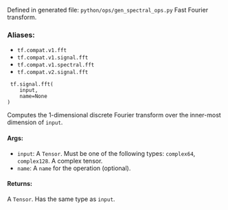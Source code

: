 Defined in generated file: `python/ops/gen_spectral_ops.py`
Fast Fourier transform.
### Aliases:
- `tf.compat.v1.fft`
- `tf.compat.v1.signal.fft`
- `tf.compat.v1.spectral.fft`
- `tf.compat.v2.signal.fft`

```
 tf.signal.fft(
    input,
    name=None
)
```
Computes the 1-dimensional discrete Fourier transform over the inner-most dimension of `input`.
#### Args:
- `input`: A `Tensor`. Must be one of the following types: `complex64`, `complex128`. A complex tensor.
- `name`: A `name` for the operation (optional).
#### Returns:
A `Tensor`. Has the same type as `input`.
